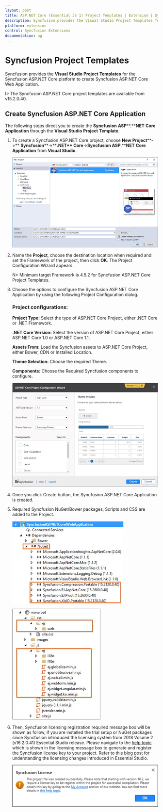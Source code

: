 ```yaml
---
layout: post
title: ASP.NET Core (Essential JS 1) Project Templates | Extension | Syncfusion
description: Syncfusion provides the Visual Studio Project Templates for Syncfusion ASP.NET Core (Essential JS 1) platform to create the Syncfusion ASP.NET Core (Essential JS 1) Web Application using Essential JS 1 components
platform: extension
control: Syncfusion Extensions
documentation: ug
---
```


# Syncfusion Project Templates

Syncfusion provides the **Visual** **Studio** **Project** **Templates** for the Syncfusion ASP.NET Core platform to create Syncfusion ASP.NET Core Web Application.  

I> The Syncfusion ASP.NET Core project templates are available from v15.2.0.40.  

## Create Syncfusion ASP.NET Core Application

The following steps direct you to create the **Syncfusion** **ASP****.****NET** **Core** **Application** through the **Visual** **Studio** **Project** **Template**.

1. To create a Syncfusion ASP.NET Core project, choose **New** **Project****->** **Syncfusion****->****.NET** **Core****->****Syncfusion** **ASP****.****NET** **Core** **Application** from **Visual** **Studio**.

   ![Choose Syncfusion ASP.NET Core Application from Visual Studio New Project dialog](Syncfusion-Project-Templates_images/Syncfusion-Project-Templates-img1.jpeg)

2. Name the **Project**, choose the destination location when required and set the Framework of the project, then click **OK**. The Project Configuration Wizard appears.

   N> Minimum target Framework is 4.5.2 for Syncfusion ASP.NET Core Project Templates.
   
3. Choose the options to configure the Syncfusion ASP.NET Core Application by using the following Project Configuration dialog.

   ### Project configurations:

   **Project Type:** Select the type of ASP.NET Core Project, either .NET Core or .NET Framework.

   **.NET Core Version:** Select the version of ASP.NET Core Project, either ASP.NET Core 1.0 or ASP.NET Core 1.1.

   **Assets From:** Load the Syncfusion assets to ASP.NET Core Project, either Bower, CDN or Installed Location.

   **Theme Selection:** Choose the required Theme.

   **Components:** Choose the Required Syncfusion components to configure.

   ![Syncfusion ASP.NET Core (Essential JS 1) Project Configuration wizard](Syncfusion-Project-Templates_images/Syncfusion-Project-Templates-img2.jpeg)
   
3. Once you click Create button, the Syncfusion ASP.NET Core Application is created.

4. Required Syncfusion NuGet/Bower packages, Scripts and CSS are added to the Project.

   ![Required Syncfusion NuGet/Bower packages for Syncfusion ASP.NET Core (Essential JS 1) Project](Syncfusion-Project-Templates_images/Syncfusion-Project-Templates-img3.jpeg)

   ![Required Syncfusion Scripts and Themes for Syncfusion ASP.NET Core (Essential JS 1) Project](Syncfusion-Project-Templates_images/Syncfusion-Project-Templates-img4.jpeg)

5. Then, Syncfusion licensing registration required message box will be shown as follow, if you are installed the trial setup or NuGet packages since Syncfusion introduced the licensing system from 2018 Volume 2 (v16.2.0.41) Essential Studio release. Please navigate to the [help topic](https://help.syncfusion.com/common/essential-studio/licensing/license-key#how-to-generate-syncfusion-license-key) which is shown in the licensing message box to generate and register the Syncfusion license key to your project. Refer to this [blog](https://blog.syncfusion.com/post/Whats-New-in-2018-Volume-2-Licensing-Changes-in-the-1620x-Version-of-Essential-Studio.aspx) post for understanding the licensing changes introduced in Essential Studio.

   ![Syncfusion licensing registration required message box for Syncfusion ASP.NET Core (Essential JS 1) Project](Syncfusion-Project-Templates_images/Syncfusion-Project-Templates-img5.jpeg)   


